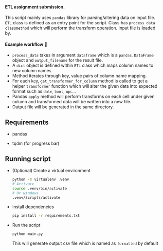 #### ETL assignment submission.

This script mainly uses `pandas` library for parsing/altering data on input file. `ETL` class is defined as an entry point for the script. Class has `process_data` `classmethod` which will perform the transform operation. Input file is loaded by.

#### Example workflow :rocket:
- `process_data` takes in argument `dataframe` which is a `pandas.DataFrame` object and `output_filename` for the result file.
- A `dict` object is defined within `ETL` class which maps column names to new column names.
- Method iterates through key, value pairs of column name mapping.
- For each key, `get_transformer_for_column` method is called to get a helper `transformer` function which will alter the given data into expected format such as `date`, `bool`, `upc`...
- Pandas `apply` method will perform transforms on each cell under given column and transformed data will be written into a new file.
- Output file will be generated in the same directory.

## Requirements

- pandas

- tqdm (for progress bar)

## Running script
- (Optional) Create a virtual environment
	```bash
	python -m virtualenv .venv
	# Activate
	source .venv/bin/activate
	# Or windows
	.venv/Scripts/activate
- Install dependencies
	```bash
	pip install -r requirements.txt
	```
- Run the script
	 ```bash
	 python main.py
   ```
   This will generate output csv file which is named as `formatted` by default
		